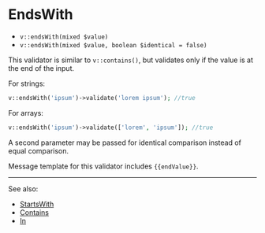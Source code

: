 # EndsWith

- `v::endsWith(mixed $value)`
- `v::endsWith(mixed $value, boolean $identical = false)`

This validator is similar to `v::contains()`, but validates
only if the value is at the end of the input.

For strings:

```php
v::endsWith('ipsum')->validate('lorem ipsum'); //true
```

For arrays:

```php
v::endsWith('ipsum')->validate(['lorem', 'ipsum']); //true
```

A second parameter may be passed for identical comparison instead
of equal comparison.

Message template for this validator includes `{{endValue}}`.

***
See also:

  * [StartsWith](StartsWith.md)
  * [Contains](Contains.md)
  * [In](In.md)
